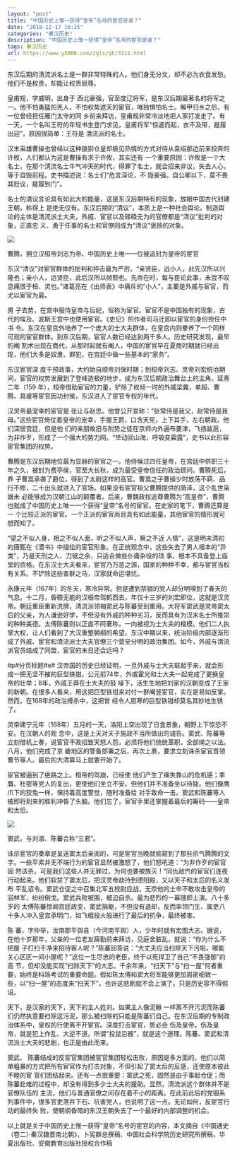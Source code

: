 ```yaml
---
layout: "post"
title: "中国历史上惟一获得“皇帝”名号的宦官是谁？"
date: "2018-12-17 16:15"
categories: "秦汉历史"
description: "中国历史上惟一获得“皇帝”名号的宦官是谁？"
tags: 秦汉历史
url: https://www.y5000.com/zgls/qh/3111.html
---
```






东汉后期的清流派名士是一群非常特殊的人。他们身无分文，却不必为衣食发愁。他们不是权贵，却能让权贵屈尊。

皇甫规，字威明，出身于
西北豪强，官至度辽将军，是东汉后期最著名的将军之一。他不怕勇猛的羌人，不怕权势遮天的宦官，唯独惧怕名士。解甲归乡之后，有一位曾经担任雁门太守的同
乡前来拜访，皇甫规非常冷淡地把人家打发走了。有一天，一个名叫王符的年轻书生登门求见，皇甫将军“惊遽而起，衣不及带，屣履出迎”，原因很简单：王符是
清流派的名士。

汉末枭雄曹操也曾经以这种狼狈仓皇却极见热情的方式对待从袁绍那边前来投奔的许攸，人们都认为这是曹操有求于许攸，其实还有
一个重要原因：许攸是一个大名士。在那个清流名士牛气冲天的时代，得罪了名士，就会招来非议，失去人心，等于自毁前程。史书描述说：名士们“危言深论，不
隐豪强。自公卿以下，莫不畏其贬议，屣履到门”。

名士的清议言论具有如此大的能量，这是东汉后期特有的现象，放眼中国古代封建王朝，称得上
是绝无仅有。东汉后期的“清议”，本质上是一种社会舆论。制造舆论的主体是清流派士大夫，外戚、宦官以及碌碌无为的官僚都是“清议”批判的对象，正直忠
义、勇于任事的名士和官僚则成为“清议”褒扬的对象。

![](https://img.y5000.com/uploads/allimg/160908/5-160ZQ5491Y06.jpg)

曹腾，拥立汉桓帝刘志为帝、中国历史上唯一一位被追封为皇帝的宦官

东汉“清议”对宦官群体的批判和抨击最为严厉。“亲贤臣，远小人，此先汉所以兴隆也；亲小人，远贤臣，此后汉所以倾颓也。先帝在时，每与臣论此事，未尝不叹息痛恨于桓、灵也。”诸葛亮在《出师表》中痛斥的“小人”，主要是外戚与宦官，而尤以宦官为最。

男 子去势，在宫中服侍皇帝与后妃，俗称为宦官。宦官不是中国独有的现象，古代的埃及、波斯王宫中也使用宦官。《史记》的作者司马迁即以宦官的身份担任中书
令。东汉在皇宫外培养了一个庞大的士大夫群体，在皇宫内则豢养了一个同样可观的宦官群体。到东汉后期，宦官人数已经达到两千多人。历史研究发现，最早的阉
割术出现在商代，从那时起就有阉人，中国的宦官早在夏商时期就已经出现，他们大多是奴隶、罪犯，在宫廷中做一些基本的“家务”。

东汉宦官深 度干预政事，大约始自顺帝刘保时期；到桓帝刘志、灵帝刘宏统治期间，宦官的权势发展到了登峰造极的地步，成为东汉后期政治舞台上的主角。延熹二年（159
年），桓帝借助宦官的力量，铲除了权倾一时的外戚梁冀，单超、曹腾、具瑗等宦官因功封侯，东汉进入了宦官专权的年代。

汉灵帝最宠幸的宦官是
张让与赵忠。他曾公开宣称：“张常侍是我父，赵常侍是我母。”这些宦官倚仗着皇帝的宠幸，手握王爵，口含天宪，上下其手，左右朝政。他们深居宫廷，但是他
们的亲朋故旧与附势之徒在京师内外遍布要津，飞扬跋扈，为非作歹，形成了一个强大的势力网。“举动回山海，呼吸变霜露”，史书以此形容宦官集团的权势。

曹腾是东汉后期地位最为显赫的宦官之一。他侍候过四任皇帝，在宫廷中供职三十年之久，被封为费亭侯，官至大长秋，成为最受皇帝信任的政治顾问。曹腾死后，养
子曹嵩承袭了爵位，得到了太尉这样的高官。曹嵩之子曹操少时放荡不羁、品行不修，二十出头就进入了官场。如果没有宦官祖父曹腾提供的荫泽，这个乱世枭雄未
必能够成为汉朝江山的颠覆者。后来，曹魏政权追尊曹腾为“高皇帝”，曹腾也就成了中国历史上唯一一个获得“皇帝”名号的宦官。在史家的笔下，曹腾还算是一
个比较正派的宦官。一个正派的宦官尚且具有如此能量，其他宦官的情形就可想而知了。

“望之不似人身，相之不似人面，听之不似人声，察之不近
人情”，这是明末清初的唐甄在《潜书》中描绘的宦官形象。在正统观念中，这些失去了男人根本的“异类”，乃是天刑之人、刀锯之余，只适合做些仆庸杂役的琐
事，根本不具备登上庙堂的资格。在东汉士大夫看来，宦官乃万恶之源，国家的种种不幸，都与宦官当权有关系。不铲除这些害群之马，汉家就命运堪忧。

永康元年（167年）的冬天，寒冷异常。但是遭到禁锢的党人却分明嗅到了春天的气息。十二月，昏聩无能的汉桓帝驾鹤西去，年仅十三岁的刘宏即位，这就是汉灵
帝。朝廷重臣重新洗牌，清流派领袖窦武与陈蕃受到重用。大将军窦武是灵帝窦太后的父亲，为人谦逊好学，不但没有外戚的种种劣习，反而具有为汉末名士所推崇
的种种美德。太傅陈蕃则以正直不阿著称，一向被视为士大夫的楷模。他们二人执掌大权，让人们看到了大汉重整朝纲的希望。东汉中期以来，统治阶级内部逐渐形
成了外戚、宦官和清流派士大夫官僚三个营垒分明的政治集团。如今，外戚与清流派官员结成了同盟，宦官的末日还会远吗？  

#p#分页标题#e#
汉帝国的历史已经证明，一旦外戚与士大夫联起手来，就会形成一把无坚不摧的巨型铁钳。公元前74年，外戚霍光和士大夫一起完成了更换皇帝的壮举；8年，外戚王莽在士大夫的鼓
噪下，活生生地把刘家的汉朝变成了王家的新朝。在很多人看来，用这把巨型铁钳来对付一群阉竖宦官，实在是易如反掌。然而，在168年的政治搏杀中，这把曾
经令人胆寒的巨型铁钳却莫名其妙地生锈了。

灵帝建宁元年（168年）五月的一天，洛阳上空出现了日食景象，朝野上下惊恐不安。在汉朝人的观
念中，这是上天对天子施政不当所做出的谴告。窦武、陈蕃等立刻借机上奏，说宦官干政招致天怒人怨，必须将他们统统革职，全部绳之以法。八月，他们完成了京
畿地区的警备部署之后，再次上奏，要求立刻诛杀宦官首领曹节等人。最后的大清算马上就要开始了。

宦官被逼到了绝路之上。桓帝的驾崩，已经使
他们产生了痛失靠山的危机感；李膺、杜密等党人的复出，更使他们坐立不安。但他们并不准备坐以待毙。他们像鹰爪下的狡兔一样，保持着高度警觉，随时准备给
对手致命一击。窦武和陈蕃等人被即将到来的胜利冲昏了头脑。他们忘了，宦官手里还掌握着最后的筹码——皇帝和太后。

![](https://img.y5000.com/uploads/allimg/160908/5-160ZQ54935T3.png)

窦武，与刘淑、陈蕃合称“三君”。

诛杀宦官的奏章是呈送窦太后亲阅的，可是宦官当晚就偷窥到了那些杀气腾腾的文字。一些平素并无不端行为的宦官显然被激怒了，他们怒吼道：“为非作歹的宦官固
然该杀，可是我们这些人并无罪过，为何也要被族灭！”同仇敌忾的宦官们连夜行动起来。他们软禁了窦太后，把汉灵帝劫持到德阳殿，又以天子和太后的名义发布
平乱诏令。窦武仓促之中召集北军五校尉应战，无奈他的士卒不敢攻击皇帝的羽林军，纷纷倒戈。窦武兵败被围，被迫自杀。最为悲烈的一幕随即上演。八十多岁的
太傅陈蕃惊闻宫廷政变、窦武捐躯，不但没有退却，反而率领门生、属吏八十多人冲入皇宫承明门，如飞蛾投火般进行了最后的抗争，最终被害。

陈 蕃，字仲举，汝南郡平舆县（今河南平舆）人，少年时就有宏图大志。据说，在他十岁那年，父亲的一位老友薛勤前来拜访，见庭舍脏乱，就说：“你为什么不把屋
子打扫干净来招待客人呢？”陈蕃回答说：“大丈夫应当扫除天下污垢，哪能关心区区一间小屋呢？”这位一生尽忠的老臣，终于以死捍卫了自己“不畏强御”的高
节，但却没能实现“扫除天下”的大志。千余年来，“扫天下”与“扫一屋”何者重要，始终是科场考试的重要命题。假如陈太傅和窦大将军能够更加周密细致一
些，以“扫一屋”的态度来“扫天下”，也许这悲剧就不会上演了。只是历史容不得假设。

天下，是汉家的天下，天下的主人姓刘。如果主人像泥鳅
一样离不开污泥而陈蕃们仍然执意要扫除这污泥，那么被扫除的只能是陈蕃们自己。在东汉后期的专制政治体系中，皇权的行使离不开宦官。深度打击宦官，势必会
伤及皇帝。伤及皇帝，就是犯上作乱、大逆不道。所谓“投鼠忌器”，就是这个道理。陈蕃、窦武和清流派士大夫的悲剧，也正是由此而来。

窦武、 陈蕃结成的反宦官集团被宦官集团轻松击败，原因是多方面的。他们以简单粗暴的方式把所有宦官作为打击对象，不但引起了窦太后的反感，还使原本彼此不睦的宦
官们团结起来。还有一点很重要：窦武之死，固然是由于事起仓促；而陈蕃赴难的过程中，却没有得到多少士大夫的援助。显然，清流派这个群体并不是官僚队伍的
主流，他们与普通官僚之间存在着不小的距离。在此前此后的党锢系列事件中，很多官吏落井下石、坑害党人，也说明了这一点。无论如何，反宦官行动的最终失
败，使朝纲昏暗的东汉王朝失去了一个最好的内部调整的机会。

以上就是关于中国历史上惟一获得“皇帝”名号的宦官的内容，本文摘自《中国通史（卷二）·秦汉魏晋南北朝》，卜宪群总撰稿、中国社会科学院历史研究所撰稿，华夏出版社、安徽教育出版社授权合作稿
